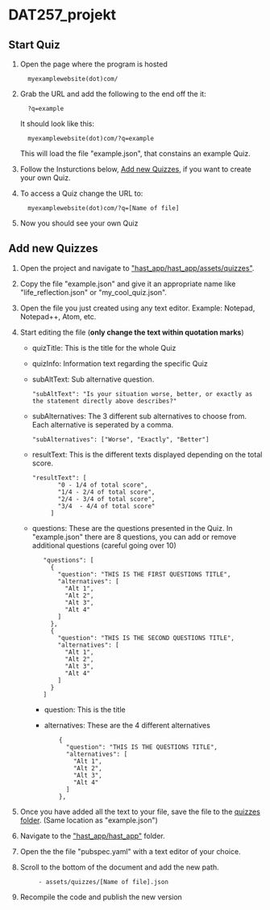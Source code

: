 # DAT257_projekt

## Start Quiz
1) Open the page where the program is hosted

         myexamplewebsite(dot)com/

2) Grab the URL and add the following to the end off the it:

         ?q=example
      It should look like this:

         myexamplewebsite(dot)com/?q=example

      This will load the file "example.json", that constains an example Quiz.

3) Follow the Insturctions below, [Add new Quizzes](#addQuiz), if you want to create your own Quiz.

4) To access a Quiz change the URL to:

         myexamplewebsite(dot)com/?q=[Name of file]

5) Now you should see your own Quiz

## Add new Quizzes <a name= "addQuiz"></a>
1) Open the project and navigate to ["hast_app/hast_app/assets/quizzes"](https://github.com/callec/DAT257_projekt/tree/ID14_multiple_quizzes/hast_app/hast_app/assets/quizzes).
2) Copy the file "example.json" and give it an appropriate name like "life_reflection.json" or "my_cool_quiz.json".
3) Open the file you just created using any text editor. Example: Notepad, Notepad++, Atom, etc.
4) Start editing the file (**only change the text within quotation marks**)
   * quizTitle: This is the title for the whole Quiz
   * quizInfo: Information text regarding the specific Quiz
   * subAltText: Sub alternative question.

         "subAltText": "Is your situation worse, better, or exactly as the statement directly above describes?"

   * subAlternatives: The 3 different sub alternatives to choose from. Each alternative is seperated by a comma.   

         "subAlternatives": ["Worse", "Exactly", "Better"]

   * resultText: This is the different texts displayed depending on the total score.



         "resultText": [      
                "0 - 1/4 of total score",
                "1/4 - 2/4 of total score",
                "2/4 - 3/4 of total score",
                "3/4  - 4/4 of total score"
              ]

   * questions: These are the questions presented in the Quiz. In "example.json" there are 8 questions, you can add or remove additional questions (careful going over 10)

            "questions": [
              {
                "question": "THIS IS THE FIRST QUESTIONS TITLE",
                "alternatives": [
                  "Alt 1",
                  "Alt 2",
                  "Alt 3",
                  "Alt 4"
                ]
              },
              {
                "question": "THIS IS THE SECOND QUESTIONS TITLE",
                "alternatives": [
                  "Alt 1",
                  "Alt 2",
                  "Alt 3",
                  "Alt 4"
                ]
              }
            ]
      * question: This is the title
      * alternatives: These are the 4 different alternatives

                {
                  "question": "THIS IS THE QUESTIONS TITLE",
                  "alternatives": [
                    "Alt 1",
                    "Alt 2",
                    "Alt 3",
                    "Alt 4"
                  ]
                },
  5) Once you have added all the text to your file, save the file to the [quizzes folder](https://github.com/callec/DAT257_projekt/tree/ID14_multiple_quizzes/hast_app/hast_app/assets/quizzes). (Same location as "example.json")
  6) Navigate to the ["hast_app/hast_app"](https://github.com/callec/DAT257_projekt/tree/ID14_multiple_quizzes/hast_app/hast_app) folder.
  7) Open the the file "pubspec.yaml" with a text editor of your choice.
  8) Scroll to the bottom of the document and add the new path.

              - assets/quizzes/[Name of file].json

  9) Recompile the code and publish the new version

